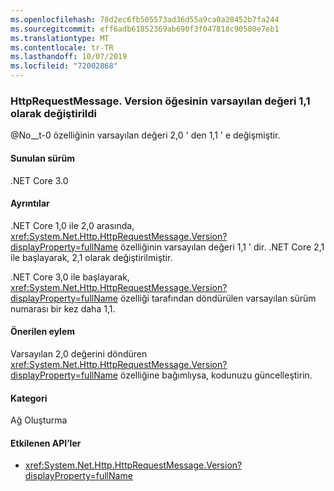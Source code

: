 ```yaml
---
ms.openlocfilehash: 78d2ec6fb505573ad36d55a9ca0a20452b7fa244
ms.sourcegitcommit: eff6adb61852369ab690f3f047818c90580e7eb1
ms.translationtype: MT
ms.contentlocale: tr-TR
ms.lasthandoff: 10/07/2019
ms.locfileid: "72002868"
---
```

### <a name="default-value-of-httprequestmessageversion-changed-to-11"></a>HttpRequestMessage. Version öğesinin varsayılan değeri 1,1 olarak değiştirildi 

@No__t-0 özelliğinin varsayılan değeri 2,0 ' den 1,1 ' e değişmiştir.

#### <a name="version-introduced"></a>Sunulan sürüm

.NET Core 3.0

#### <a name="details"></a>Ayrıntılar

.NET Core 1,0 ile 2,0 arasında, <xref:System.Net.Http.HttpRequestMessage.Version?displayProperty=fullName> özelliğinin varsayılan değeri 1,1 ' dir. .NET Core 2,1 ile başlayarak, 2,1 olarak değiştirilmiştir. 

.NET Core 3,0 ile başlayarak, <xref:System.Net.Http.HttpRequestMessage.Version?displayProperty=fullName> özelliği tarafından döndürülen varsayılan sürüm numarası bir kez daha 1,1.
 
#### <a name="recommended-action"></a>Önerilen eylem

Varsayılan 2,0 değerini döndüren <xref:System.Net.Http.HttpRequestMessage.Version?displayProperty=fullName> özelliğine bağımlıysa, kodunuzu güncelleştirin.

#### <a name="category"></a>Kategori

Ağ Oluşturma

#### <a name="affected-apis"></a>Etkilenen API’ler

- <xref:System.Net.Http.HttpRequestMessage.Version?displayProperty=fullName>

<!--
a def
### Affected APIs

- `P:System.Net.Http.HttpRequestMessage.Version`

-- >

